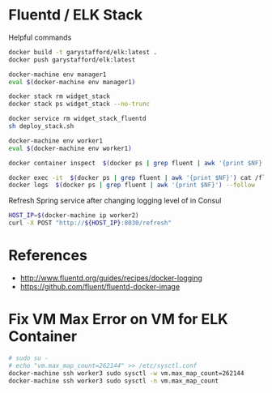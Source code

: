# Fluentd / ELK Stack

Helpful commands

```bash
docker build -t garystafford/elk:latest .
docker push garystafford/elk:latest

docker-machine env manager1
eval $(docker-machine env manager1)

docker stack rm widget_stack
docker stack ps widget_stack --no-trunc

docker service rm widget_stack_fluentd
sh deploy_stack.sh

docker-machine env worker1
eval $(docker-machine env worker1)

docker container inspect  $(docker ps | grep fluent | awk '{print $NF}')

docker exec -it  $(docker ps | grep fluent | awk '{print $NF}') cat /fluentd/log/docker.log && date -u
docker logs  $(docker ps | grep fluent | awk '{print $NF}') --follow
```

Refresh Spring service after changing logging level of in Consul

```bash
HOST_IP=$(docker-machine ip worker2)
curl -X POST "http://${HOST_IP}:8030/refresh"
```

# References

- <http://www.fluentd.org/guides/recipes/docker-logging>
- <https://github.com/fluent/fluentd-docker-image>

# Fix VM Max Error on VM for ELK Container

```bash
# sudo su -
# echo "vm.max_map_count=262144" >> /etc/sysctl.conf
docker-machine ssh worker3 sudo sysctl -w vm.max_map_count=262144
docker-machine ssh worker3 sudo sysctl -n vm.max_map_count
```
